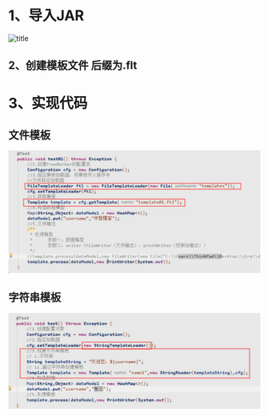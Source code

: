 # 1、导入JAR
![title](https://i.loli.net/2019/12/13/H3wNGJT1eP2d9kh.png)
## 2、创建模板文件 后缀为.flt
# 3、实现代码
## 文件模板
![title](https://raw.githubusercontent.com/JianXiLin/gitnote-images/master/gitnote/2019/12/13/1576211013754-1576211013757.png)
## 字符串模板
![title](https://raw.githubusercontent.com/JianXiLin/gitnote-images/master/gitnote/2019/12/13/1576210911486-1576210911490.png)
